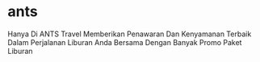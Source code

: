 # ants
Hanya Di ANTS Travel Memberikan Penawaran Dan Kenyamanan Terbaik Dalam Perjalanan Liburan Anda Bersama Dengan Banyak Promo Paket Liburan
